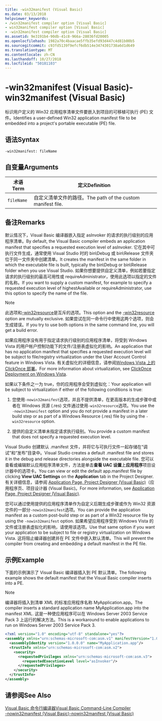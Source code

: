 ```yaml
---
title: -win32manifest (Visual Basic)
ms.date: 03/13/2018
helpviewer_keywords:
- /win32manifest compiler option [Visual Basic]
- win32manifest compiler option [Visual Basic]
- -win32manifest compiler option [Visual Basic]
ms.assetid: 9e3191b4-90db-41c8-966a-28036fd20005
ms.openlocfilehash: 1982a70c4baacae5ffb35efd93d447c4d81b00b5
ms.sourcegitcommit: c93fd5139f9efcf6db514e3474301738a6d1d649
ms.translationtype: MT
ms.contentlocale: zh-CN
ms.lasthandoff: 10/27/2018
ms.locfileid: "50181103"
---
```

# <a name="-win32manifest-visual-basic"></a><span data-ttu-id="dd720-102">-win32manifest (Visual Basic)</span><span class="sxs-lookup"><span data-stu-id="dd720-102">-win32manifest (Visual Basic)</span></span>
<span data-ttu-id="dd720-103">标识用户定义的 Win32 应用程序清单文件要嵌入到项目的可移植可执行 (PE) 文件。</span><span class="sxs-lookup"><span data-stu-id="dd720-103">Identifies a user-defined Win32 application manifest file to be embedded into a project's portable executable (PE) file.</span></span>  
  
## <a name="syntax"></a><span data-ttu-id="dd720-104">语法</span><span class="sxs-lookup"><span data-stu-id="dd720-104">Syntax</span></span>  
  
```  
-win32manifest: fileName  
```  
  
## <a name="arguments"></a><span data-ttu-id="dd720-105">自变量</span><span class="sxs-lookup"><span data-stu-id="dd720-105">Arguments</span></span>  
  
|<span data-ttu-id="dd720-106">术语</span><span class="sxs-lookup"><span data-stu-id="dd720-106">Term</span></span>|<span data-ttu-id="dd720-107">定义</span><span class="sxs-lookup"><span data-stu-id="dd720-107">Definition</span></span>|  
|---|---|  
|`fileName`|<span data-ttu-id="dd720-108">自定义清单文件的路径。</span><span class="sxs-lookup"><span data-stu-id="dd720-108">The path of the custom manifest file.</span></span>|  
  
## <a name="remarks"></a><span data-ttu-id="dd720-109">备注</span><span class="sxs-lookup"><span data-stu-id="dd720-109">Remarks</span></span>  
 <span data-ttu-id="dd720-110">默认情况下，Visual Basic 编译器嵌入指定 asInvoker 的请求的执行级别的应用程序清单。</span><span class="sxs-lookup"><span data-stu-id="dd720-110">By default, the Visual Basic compiler embeds an application manifest that specifies a requested execution level of asInvoker.</span></span> <span data-ttu-id="dd720-111">它在其中可执行文件生成，通常使用 Visual Studio 时的 bin\Debug 或 bin\Release 文件夹位于同一文件夹中创建清单。</span><span class="sxs-lookup"><span data-stu-id="dd720-111">It creates the manifest in the same folder in which the executable file is built, typically the bin\Debug or bin\Release folder when you use Visual Studio.</span></span> <span data-ttu-id="dd720-112">如果你想要提供自定义清单，例如若要指定请求的执行级别的最高可用性或 requireAdministrator，使用此选项以指定的文件的名称。</span><span class="sxs-lookup"><span data-stu-id="dd720-112">If you want to supply a custom manifest, for example to specify a requested execution level of highestAvailable or requireAdministrator, use this option to specify the name of the file.</span></span>  
  
> [!NOTE]
>  <span data-ttu-id="dd720-113">此选项和[-win32resource](../../../visual-basic/reference/command-line-compiler/win32resource.md)是互斥的选项。</span><span class="sxs-lookup"><span data-stu-id="dd720-113">This option and the [-win32resource](../../../visual-basic/reference/command-line-compiler/win32resource.md) option are mutually exclusive.</span></span> <span data-ttu-id="dd720-114">如果尝试在同一命令行中使用这两个选项，则会生成错误。</span><span class="sxs-lookup"><span data-stu-id="dd720-114">If you try to use both options in the same command line, you will get a build error.</span></span>  
  
 <span data-ttu-id="dd720-115">如果应用程序没有用于指定请求执行级别的应用程序清单，将受到 Windows Vista 的用户帐户控制功能下的文件/注册表虚拟化的影响。</span><span class="sxs-lookup"><span data-stu-id="dd720-115">An application that has no application manifest that specifies a requested execution level will be subject to file/registry virtualization under the User Account Control feature in Windows Vista.</span></span> <span data-ttu-id="dd720-116">有关虚拟化的详细信息，请参阅[Windows Vista 上的 ClickOnce 部署](/visualstudio/deployment/clickonce-deployment-on-windows-vista)。</span><span class="sxs-lookup"><span data-stu-id="dd720-116">For more information about virtualization, see [ClickOnce Deployment on Windows Vista](/visualstudio/deployment/clickonce-deployment-on-windows-vista).</span></span>  
  
 <span data-ttu-id="dd720-117">如果以下条件之一为 true，你的应用程序会受到虚拟化：</span><span class="sxs-lookup"><span data-stu-id="dd720-117">Your application will be subject to virtualization if either of the following conditions is true:</span></span>  
  
1.  <span data-ttu-id="dd720-118">您使用`-nowin32manifest`选项，并且不提供清单，在更高版本的生成步骤中或者在 Windows 资源 (.res) 文件通过使用`-win32resource`选项。</span><span class="sxs-lookup"><span data-stu-id="dd720-118">You use the `-nowin32manifest` option and you do not provide a manifest in a later build step or as part of a Windows Resource (.res) file by using the `-win32resource` option.</span></span>  
  
2.  <span data-ttu-id="dd720-119">提供的自定义清单未指定请求执行级别。</span><span class="sxs-lookup"><span data-stu-id="dd720-119">You provide a custom manifest that does not specify a requested execution level.</span></span>  
  
 <span data-ttu-id="dd720-120">Visual Studio 创建默认 .manifest 文件，并将它与可执行文件一起存储在“调试”和“发布”目录中。</span><span class="sxs-lookup"><span data-stu-id="dd720-120">Visual Studio creates a default .manifest file and stores it in the debug and release directories alongside the executable file.</span></span> <span data-ttu-id="dd720-121">您可以查看或编辑默认应用程序清单文件，方法是单击**查看 UAC 设置**上**应用程序**项目设计器中的选项卡。</span><span class="sxs-lookup"><span data-stu-id="dd720-121">You can view or edit the default app.manifest file by clicking **View UAC Settings** on the **Application** tab in the Project Designer.</span></span> <span data-ttu-id="dd720-122">有关详细信息，请参阅 [Application Page, Project Designer (Visual Basic)](/visualstudio/ide/reference/application-page-project-designer-visual-basic)（应用程序页、项目设计器 (Visual Basic)。</span><span class="sxs-lookup"><span data-stu-id="dd720-122">For more information, see [Application Page, Project Designer (Visual Basic)](/visualstudio/ide/reference/application-page-project-designer-visual-basic).</span></span>  
  
 <span data-ttu-id="dd720-123">您可以通过使用提供的应用程序清单作为自定义后期生成步骤或作为 Win32 资源文件的一部分`-nowin32manifest`选项。</span><span class="sxs-lookup"><span data-stu-id="dd720-123">You can provide the application manifest as a custom post-build step or as part of a Win32 resource file by using the `-nowin32manifest` option.</span></span> <span data-ttu-id="dd720-124">如果希望应用程序受到 Windows Vista 的文件或注册表虚拟化的影响，请使用该选项。</span><span class="sxs-lookup"><span data-stu-id="dd720-124">Use that same option if you want your application to be subject to file or registry virtualization on Windows Vista.</span></span> <span data-ttu-id="dd720-125">这将阻止编译器创建并在 PE 文件中嵌入默认清单。</span><span class="sxs-lookup"><span data-stu-id="dd720-125">This will prevent the compiler from creating and embedding a default manifest in the PE file.</span></span>  
  
## <a name="example"></a><span data-ttu-id="dd720-126">示例</span><span class="sxs-lookup"><span data-stu-id="dd720-126">Example</span></span>  
 <span data-ttu-id="dd720-127">下面的示例演示了 Visual Basic 编译器插入到 PE 默认清单。</span><span class="sxs-lookup"><span data-stu-id="dd720-127">The following example shows the default manifest that the Visual Basic compiler inserts into a PE.</span></span>  
  
> [!NOTE]
>  <span data-ttu-id="dd720-128">编译器将插入到清单 XML 的标准应用程序名称 MyApplication.app。</span><span class="sxs-lookup"><span data-stu-id="dd720-128">The compiler inserts a standard application name MyApplication.app into the manifest XML.</span></span> <span data-ttu-id="dd720-129">这是一种使应用程序可以在 Windows Server 2003 Service Pack 3 上运行的解决方法。</span><span class="sxs-lookup"><span data-stu-id="dd720-129">This is a workaround to enable applications to run on Windows Server 2003 Service Pack 3.</span></span>  
  
```xml  
<?xml version="1.0" encoding="utf-8" standalone="yes"?>  
<assembly xmlns="urn:schemas-microsoft-com:asm.v1" manifestVersion="1.0">  
  <assemblyIdentity version="1.0.0.0" name="MyApplication.app"/>  
  <trustInfo xmlns="urn:schemas-microsoft-com:asm.v2">  
    <security>  
      <requestedPrivileges xmlns="urn:schemas-microsoft-com:asm.v3">  
        <requestedExecutionLevel level="asInvoker"/>  
      </requestedPrivileges>  
    </security>  
  </trustInfo>  
</assembly>  
```  
  
## <a name="see-also"></a><span data-ttu-id="dd720-130">请参阅</span><span class="sxs-lookup"><span data-stu-id="dd720-130">See Also</span></span>  
 [<span data-ttu-id="dd720-131">Visual Basic 命令行编译器</span><span class="sxs-lookup"><span data-stu-id="dd720-131">Visual Basic Command-Line Compiler</span></span>](../../../visual-basic/reference/command-line-compiler/index.md)  
 [<span data-ttu-id="dd720-132">-nowin32manifest (Visual Basic)</span><span class="sxs-lookup"><span data-stu-id="dd720-132">-nowin32manifest (Visual Basic)</span></span>](../../../visual-basic/reference/command-line-compiler/nowin32manifest.md)

